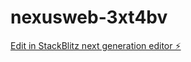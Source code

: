 # nexusweb-3xt4bv

[Edit in StackBlitz next generation editor ⚡️](https://stackblitz.com/~/github.com/FlixifyTVisbackformoregithub/nexusweb-3xt4bv)